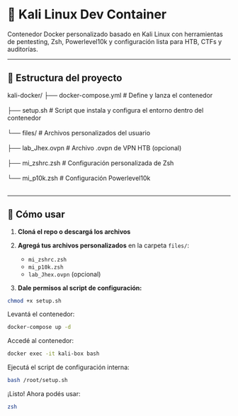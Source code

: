 # 🐚 Kali Linux Dev Container

Contenedor Docker personalizado basado en Kali Linux con herramientas de pentesting, Zsh, Powerlevel10k y configuración lista para HTB, CTFs y auditorías.

---

## 📁 Estructura del proyecto

kali-docker/ 
├── docker-compose.yml # Define y lanza el contenedor<br><br>
├── setup.sh # Script que instala y configura el entorno dentro del contenedor<br><br>
└── files/ # Archivos personalizados del usuario <br><br>
   ├── lab_Jhex.ovpn # Archivo .ovpn de VPN HTB (opcional)<br><br>
   ├── mi_zshrc.zsh # Configuración personalizada de Zsh<br><br>
   └── mi_p10k.zsh # Configuración Powerlevel10k<br><br>
   
---

## 🚀 Cómo usar

1. **Cloná el repo o descargá los archivos**

2. **Agregá tus archivos personalizados** en la carpeta `files/`:
   - `mi_zshrc.zsh`
   - `mi_p10k.zsh`
   - `lab_Jhex.ovpn` (opcional)

3. **Dale permisos al script de configuración:**

```bash
chmod +x setup.sh
```
Levantá el contenedor:
```bash
docker-compose up -d
```
Accedé al contenedor:

```bash
docker exec -it kali-box bash
```
Ejecutá el script de configuración interna:

```bash
bash /root/setup.sh
```
¡Listo! Ahora podés usar:

```bash
zsh
```
